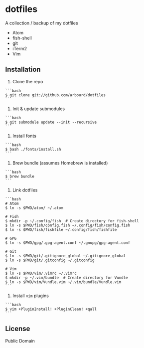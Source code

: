 # dotfiles

A collection / backup of my dotfiles

* Atom
* fish-shell
* git
* iTerm2
* Vim

## Installation

  1. Clone the repo

    ```bash
    $ git clone git://github.com/arbourd/dotfiles
    ```

  1. Init & update submodules

    ```bash
    $ git submodule update --init --recursive
    ```

  1. Install fonts

    ```bash
    $ bash ./fonts/install.sh
    ```

  1. Brew bundle (assumes Homebrew is installed)

    ```bash
    $ brew bundle
    ```

  1. Link dotfiles

    ```bash
    # Atom
    $ ln -s $PWD/atom/ ~/.atom

    # Fish
    $ mkdir -p ~/.config/fish  # Create directory for fish-shell
    $ ln -s $PWD/fish/config.fish ~/.config/fish/config.fish
    $ ln -s $PWD/fish/fishfile ~/.config/fish/fishfile

    # GPG
    $ ln -s $PWD/gpg/.gpg-agent.conf ~/.gnupg/gpg-agent.conf

    # Git
    $ ln -s $PWD/git/.gitignore_global ~/.gitignore_global
    $ ln -s $PWD/git/.gitconfig ~/.gitconfig

    # Vim
    $ ln -s $PWD/vim/.vimrc ~/.vimrc
    $ mkdir -p ~/.vim/bundle  # Create directory for Vundle
    $ ln -s $PWD/vim/Vundle.vim ~/.vim/bundle/Vundle.vim
    ```

  1. Install `vim` plugins

    ```bash
    $ vim +PluginInstall! +PluginClean! +qall
    ```

## License

Public Domain
